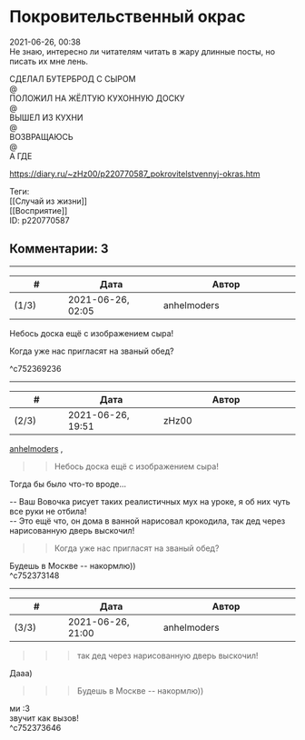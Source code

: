 Покровительственный окрас
=========================

  
2021-06-26, 00:38  
 Не знаю, интересно ли читателям читать в жару длинные посты, но писать их мне лень.   
   
 СДЕЛАЛ БУТЕРБРОД С СЫРОМ   
 @   
 ПОЛОЖИЛ НА ЖЁЛТУЮ КУХОННУЮ ДОСКУ   
 @   
 ВЫШЕЛ ИЗ КУХНИ   
 @   
 ВОЗВРАЩАЮСЬ   
 @   
 А ГДЕ   
  
<https://diary.ru/~zHz00/p220770587_pokrovitelstvennyj-okras.htm>  
  
Теги:  
[[Случай из жизни]]  
[[Восприятие]]  
ID: p220770587  


Комментарии: 3
--------------

  


---



|         #         |              Дата              |                     Автор                     |           ID           |
| --- | --- | --- | --- |
| (1/3) | 2021-06-26, 02:05 | anhelmoders | c752369236 |

  
  Небось доска ещё с изображением сыра! 

   
  Когда уже нас пригласят на званый обед? 

   
 ^c752369236

---



|         #         |              Дата              |                     Автор                     |           ID           |
| --- | --- | --- | --- |
| (2/3) | 2021-06-26, 19:51 | zHz00 | c752373148 |

  
  [anhelmoders](https://anhelmoders.diary.ru "No plans. Only wonders.")  ,   
 >>Небось доска ещё с изображением сыра!   
   
 Тогда бы было что-то вроде...   
   
 -- Ваш Вовочка рисует таких реалистичных мух на уроке, я об них чуть все руки не отбила!   
 -- Это ещё что, он дома в ванной нарисовал крокодила, так дед через нарисованную дверь выскочил!   
   
 >>Когда уже нас пригласят на званый обед?   
   
 Будешь в Москве -- накормлю))   
 ^c752373148

---



|         #         |              Дата              |                     Автор                     |           ID           |
| --- | --- | --- | --- |
| (3/3) | 2021-06-26, 21:00 | anhelmoders | c752373646 |

  
 >>>так дед через нарисованную дверь выскочил!   
    
 Дааа)   
   
    
  >>>Будешь в Москве -- накормлю))   
   
 ми :3   
 звучит как вызов!    
 ^c752373646